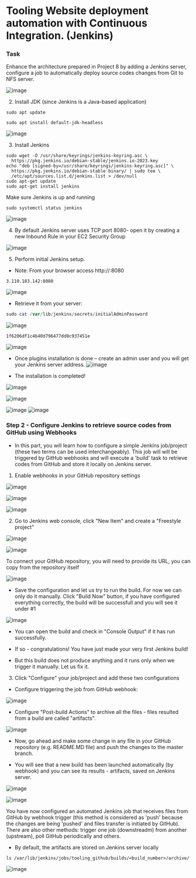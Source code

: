 # Tooling Website deployment automation with Continuous Integration. (Jenkins)

### Task
Enhance the architecture prepared in Project 8 by adding a Jenkins server, configure a job to automatically deploy source codes changes from Git to NFS server.

![image](https://github.com/user-attachments/assets/2bb7aaec-37d5-49aa-a9f8-f1b63f4c0fd0)

2. Install JDK (since Jenkins is a Java-based application)
```
sudo apt update
```
```
sudo apt install default-jdk-headless
```
![image](https://github.com/user-attachments/assets/dc21e9b2-2b4e-4931-aacf-fa86a0c56a95)


3. Install Jenkins

```
sudo wget -O /usr/share/keyrings/jenkins-keyring.asc \
  https://pkg.jenkins.io/debian-stable/jenkins.io-2023.key
echo "deb [signed-by=/usr/share/keyrings/jenkins-keyring.asc]" \
  https://pkg.jenkins.io/debian-stable binary/ | sudo tee \
  /etc/apt/sources.list.d/jenkins.list > /dev/null
sudo apt-get update
sudo apt-get install jenkins
```

Make sure Jenkins is up and running
```
sudo systemctl status jenkins
```
![image](https://github.com/user-attachments/assets/c6530cac-906a-4285-b338-8cbf9f03bc00)


4. By default Jenkins server uses TCP port 8080- open it by creating a new Inbound Rule in your EC2 Security Group

![image](https://github.com/user-attachments/assets/0145054c-98de-428a-90e7-5989b83f0ca5)


5. Perform initial Jenkins setup.

* Note: From your browser access http://<Jenkins-Server-Public-IP-Address-or-Public-DNS-Name>:8080
```
3.110.183.142:8080
```
![image](https://github.com/user-attachments/assets/eae33b80-e85e-46da-ab99-76cd4d45226b)

* Retrieve it from your server:

```powershell
sudo cat /var/lib/jenkins/secrets/initialAdminPassword
```
![image](https://github.com/user-attachments/assets/d947ae9f-7de6-49a6-8829-7edf26752e28)

```
1f6206df1c4640d796477dd0c937451e
```

![image](https://github.com/user-attachments/assets/1627d0d8-4cd3-493e-8076-41e12e341420)


* Once plugins installation is done – create an admin user and you will get your Jenkins server address.
![image](https://github.com/user-attachments/assets/dc131bd7-8ff6-4722-a8b2-a3aa228815b3)


* The installation is completed!

![image](https://github.com/user-attachments/assets/11c54415-8ab9-46d7-93ac-a5efc3b1077c)

![image](https://github.com/user-attachments/assets/028bf83e-bea3-423d-9d92-25bb94a52f9c)

![image](https://github.com/user-attachments/assets/7b51bab4-f018-4444-b7fa-e22d6c3ea89a)
![image](https://github.com/user-attachments/assets/f98ea42f-e8e8-46ee-8fda-d809c8884b98)


### Step 2 - Configure Jenkins to retrieve source codes from GitHub using Webhooks

* In this part, you will learn how to configure a simple Jenkins job/project (these two terms can be used interchangeably). This job will will be triggered by GitHub webhooks and will execute a 'build' task to retrieve codes from GitHub and store it locally on Jenkins server.

1. Enable webhooks in your GitHub repository settings

![image](https://github.com/user-attachments/assets/9ef80627-b12d-47d6-a276-b14f8b98f000)

![image](https://github.com/user-attachments/assets/edd91028-3db1-4671-89f2-f940d85068c7)


![image](https://github.com/user-attachments/assets/cdb551b9-6afd-4b63-b78b-390ce75bcad4)




2. Go to Jenkins web console, click "New Item" and create a "Freestyle project"



![image](https://github.com/user-attachments/assets/c82f4781-901f-4f0e-a8fa-16f720eb48e8)




![image](https://github.com/user-attachments/assets/31c9a7d4-c467-4318-8ee5-27992fea84ff)



To connect your GitHub repository, you will need to provide its URL, you can copy from the repository itself

![image](https://github.com/user-attachments/assets/4a6a1a4d-21fc-4413-8bed-3af8777d01be)


* Save the configuration and let us try to run the build. For now we can only do it manually. Click "Build Now" button, if you have configured everything correctly, the build will be successfull and you will see it under #1




![image](https://github.com/user-attachments/assets/2d7e3e49-b29a-484d-81a6-415ea0686b5a)

* You can open the build and check in "Console Output" if it has run successfully.


* If so - congratulations! You have just made your very first Jenkins build!


* But this build does not produce anything and it runs only when we trigger it manually. Let us fix it.


3. Click "Configure" your job/project and add these two configurations

* Configure triggering the job from GitHub webhook:

![image](https://github.com/user-attachments/assets/3a0c8315-a03f-48b2-8051-3029fff13a74)




* Configure "Post-build Actions" to archive all the files - files resulted from a build are called "artifacts".


![image](https://github.com/user-attachments/assets/71b55987-4e13-4244-b13c-dc76b0cd9d48)

* Now, go ahead and make some change in any file in your GitHub repository (e.g. README.MD file) and push the changes to the master branch.


* You will see that a new build has been launched automatically (by webhook) and you can see its results - artifacts, saved on Jenkins server.

![image](https://github.com/user-attachments/assets/d72c90c9-d16e-4e7e-a2fe-a3df8b6212fe)

![image](https://github.com/user-attachments/assets/7e4f3115-17d4-4476-8cbc-286c034e0deb)


You have now configured an automated Jenkins job that receives files from GitHub by webhook trigger (this method is considered as 'push' because the changes are being 'pushed' and files transfer is initiated by GitHub). There are also other methods: trigger one job (downstreadm) from another (upstream), poll GitHub periodically and others.


*  By default, the artifacts are stored on Jenkins server locally
```
ls /var/lib/jenkins/jobs/tooling_github/builds/<build_number>/archive/
```
![image](https://github.com/user-attachments/assets/67255df2-85ca-4889-b545-9619c90be377)




















